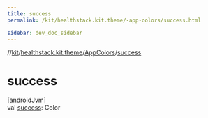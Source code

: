 ```yaml
---
title: success
permalink: /kit/healthstack.kit.theme/-app-colors/success.html

sidebar: dev_doc_sidebar
---
```

//[kit](../../../index.html)/[healthstack.kit.theme](../index.html)/[AppColors](index.html)/[success](success.html)



# success



[androidJvm]\
val [success](success.html): Color




